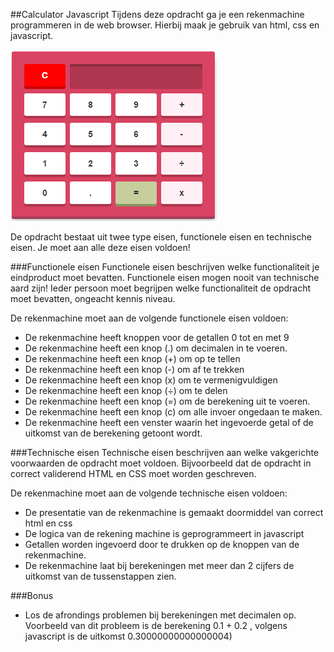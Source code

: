##Calculator Javascript
Tijdens deze opdracht ga je een rekenmachine programmeren in de web browser. Hierbij maak je gebruik van html, css en javascript.

![Voorbeeld](calc.png)

De opdracht bestaat uit twee type eisen, functionele eisen en technische eisen. Je moet aan alle deze eisen voldoen!

###Functionele eisen
Functionele eisen beschrijven welke functionaliteit je eindproduct moet bevatten. Functionele eisen mogen nooit van technische aard zijn! Ieder persoon moet begrijpen welke functionaliteit de opdracht moet bevatten, ongeacht kennis niveau.

De rekenmachine moet aan de volgende functionele eisen voldoen:
* De rekenmachine heeft knoppen voor de getallen 0 tot en met 9
* De rekenmachine heeft een knop (.) om decimalen in te voeren.
* De rekenmachine heeft een knop (+) om op te tellen
* De rekenmachine heeft een knop (-) om af te trekken
* De rekenmachine heeft een knop (x) om te vermenigvuldigen
* De rekenmachine heeft een knop (÷) om te delen
* De rekenmachine heeft een knop (=) om de berekening uit te voeren.
* De rekenmachine heeft een knop (c) om alle invoer ongedaan te maken.
* De rekenmachine heeft een venster waarin het ingevoerde getal of de uitkomst van de berekening getoont wordt.

###Technische eisen
Technische eisen beschrijven aan welke vakgerichte voorwaarden de opdracht moet voldoen. Bijvoorbeeld dat de opdracht in correct validerend HTML en CSS moet worden geschreven. 

De rekenmachine moet aan de volgende technische eisen voldoen:
* De presentatie van de rekenmachine is gemaakt doormiddel van correct html en css
* De logica van de rekening machine is geprogrammeert in javascript
* Getallen worden ingevoerd door te drukken op de knoppen van de rekenmachine.
* De rekenmachine laat bij berekeningen met meer dan 2 cijfers de uitkomst van de tussenstappen zien. 

###Bonus
* Los de afrondings problemen bij berekeningen met decimalen op. Voorbeeld van dit probleem is de berekening 0.1 + 0.2 , volgens javascript is de uitkomst 0.30000000000000004)
